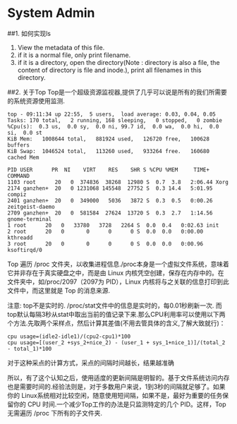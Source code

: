# System Admin

##1. 如何实现ls
1. View the metadata of this file.
2. if it is a normal file, only print filename.
3. if it is a directory, open the directory(Note : directory is also a file, the content of directory is file and inode.), print all filenames in this directory.

##2. 关于Top
Top是一个超级资源监视器,提供了几乎可以说是所有的我们所需要的系统资源使用监测.

    top - 09:11:34 up 22:55,  5 users,  load average: 0.03, 0.04, 0.05
    Tasks: 170 total,   2 running, 168 sleeping,   0 stopped,   0 zombie
    %Cpu(s):  0.3 us,  0.0 sy,  0.0 ni, 99.7 id,  0.0 wa,  0.0 hi,  0.0 si,  0.0 st
    KiB Mem:   1008644 total,   881924 used,   126720 free,   100628 buffers
    KiB Swap:  1046524 total,   113260 used,   933264 free.   160680 cached Mem

    PID USER      PR  NI    VIRT    RES    SHR S %CPU %MEM     TIME+ COMMAND                                                                             
    1103 root      20   0  374836  38268  12980 S  0.7  3.8   2:06.44 Xorg                                                                                
    2174 ganzhen+  20   0 1231068 145548  27752 S  0.3 14.4   5:01.95 compiz                                                                              
    2401 ganzhen+  20   0  349000   5036   3872 S  0.3  0.5   0:00.26 zeitgeist-daemo                                                                     
    2709 ganzhen+  20   0  581584  27624  13720 S  0.3  2.7   1:14.56 gnome-terminal                                                                      
    1 root      20   0   33780   3728   2264 S  0.0  0.4   0:02.63 init                                                                                
    2 root      20   0       0      0      0 S  0.0  0.0   0:00.00 kthreadd                                                                            
    3 root      20   0       0      0      0 S  0.0  0.0   0:00.96 ksoftirqd/0
    
Top 遍历 /proc 文件夹，以收集进程信息./proc本身是一个虚拟文件系统，意味着它并非存在于真实硬盘之中，而是由 Linux 内核凭空创建，保存在内存中的。在文件夹中，如/proc/2097（2097为 PID），Linux 内核将与之关联的信息打印到此文件中，而这里就是 Top 的消息来源.

注意: top不是实时的. /proc/stat文件中的信息是实时的，每0.01秒刷新一次.
而top默认每隔3秒从stat中取出当前的值记录下来.那么CPU利用率可以使用以下两个方法.先取两个采样点，然后计算其差值(不用去管具体的含义,了解大致就行)：

    cpu usage=(idle2-idle1)/(cpu2-cpu1)*100
    cpu usage=[(user_2 +sys_2+nice_2) - (user_1 + sys_1+nice_1)]/(total_2 - total_1)*100 
    
对于这种采点的计算方式，采点的间隔时间越长，结果越准确

所以，有了这个认知之后，使用适度的更新间隔是明智的。基于文件系统访问内存也是需要时间的.经验法则是，对于多数用户来说，1到3秒的间隔就足够了。如果你的 Linux系统相对比较空闲，随意使用短间隔，如果不是，最好为重要的任务保留你的 CPU 时间.一个减少Top工作的办法是只监测特定的几个 PID。这样，Top 无需遍历 /proc 下所有的子文件夹.